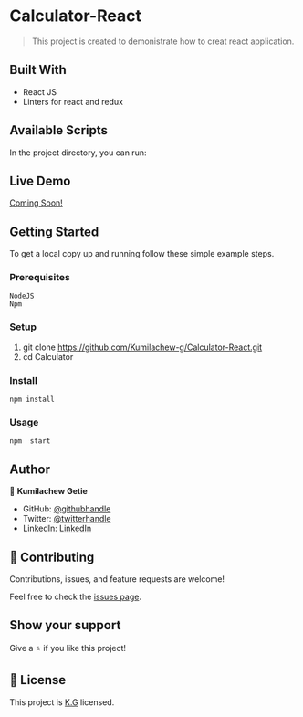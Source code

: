 # Calculator-React

> This project is created to demonistrate how to creat react application.

## Built With

- React JS
- Linters for react and redux

## Available Scripts

In the project directory, you can run:

## Live Demo

[Coming Soon!](https://kumilachew-g.github.io/Calculator-React/)

## Getting Started

To get a local copy up and running follow these simple example steps.

### Prerequisites

    NodeJS
    Npm

### Setup

1. git clone https://github.com/Kumilachew-g/Calculator-React.git
2. cd Calculator

### Install

    npm install

### Usage

    npm  start

## Author

👤 **Kumilachew Getie**

- GitHub: [@githubhandle](https://github.com/Kumilachew-g/)
- Twitter: [@twitterhandle](https://twitter.com/Getie_Haddis)
- LinkedIn: [LinkedIn](https://www.linkedin.com/in/kumilachew-getie-0356bb157/)

## 🤝 Contributing

Contributions, issues, and feature requests are welcome!

Feel free to check the [issues page](https://github.com/Kumilachew-g/Calculator-React/issues).

## Show your support

Give a ⭐️ if you like this project!

## 📝 License

This project is [K.G](./KG.md) licensed.
